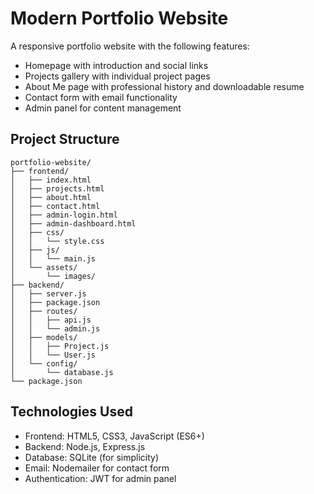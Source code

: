 # Modern Portfolio Website

A responsive portfolio website with the following features:
- Homepage with introduction and social links
- Projects gallery with individual project pages
- About Me page with professional history and downloadable resume
- Contact form with email functionality
- Admin panel for content management

## Project Structure
```
portfolio-website/
├── frontend/
│   ├── index.html
│   ├── projects.html
│   ├── about.html
│   ├── contact.html
│   ├── admin-login.html
│   ├── admin-dashboard.html
│   ├── css/
│   │   └── style.css
│   ├── js/
│   │   └── main.js
│   └── assets/
│       └── images/
├── backend/
│   ├── server.js
│   ├── package.json
│   ├── routes/
│   │   ├── api.js
│   │   └── admin.js
│   ├── models/
│   │   ├── Project.js
│   │   └── User.js
│   └── config/
│       └── database.js
└── package.json
```

## Technologies Used
- Frontend: HTML5, CSS3, JavaScript (ES6+)
- Backend: Node.js, Express.js
- Database: SQLite (for simplicity)
- Email: Nodemailer for contact form
- Authentication: JWT for admin panel

